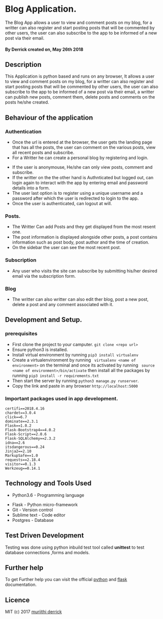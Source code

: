 # Blog Application.

 The Blog App allows a user to view and comment posts on my blog, for a writter can also register and start posting posts that will be commented by other users, the user can also subscribe to the app to be informed of a new post via their email.
#### By **Derrick** created on, May 26th 2018 

## Description

This Application is python based and runs on any browser, It allows a user to view and comment posts on my blog, for a writter can also register and start posting posts that will be commented by other users, the user can also subscribe to the app to be informed of a new post via their email, a writter can publish new posts, comment them, delete posts and comments on the posts he/she created.

## Behaviour of the application

### Authentication

+ Once the url is entered at the browser, the user gets the landing page that has all the posts, the user can comment on the various posts, view all recent posts and subscribe.
+ For a Writter he can create a personal blog by registering and login. 
- If the user is anonymouse, He/she can only view posts, comment and subscribe.
- If the writter on the the other hand is Authnticated but logged out, can login again to interact with the app by entering email and password details into a form.
- The user last option is to register using a unique username and a password after which the user is redirected to login to the app.
- Once the user is authenticated, can logout at will.

### Posts.

+ The Writter Can add Posts and they get displayed from the most resent one.
+ The post information is displayed alongside other posts, a post contains information such as post body, post author and the time of creation.
+ On the sidebar the user can see the most recent post.

### Subscription

+ Any user who visits the site can subscribe by submitting his/her desired email via the subscription form.

### Blog
+ The writter can also writter can also edit ther blog, post a new post, delete a post and any comment associated with it.

## Development and Setup.

### prerequisites
+ First clone the project to your camputer. ```git clone <repo url>```
+ Ensure python3 is installed.
+ Install virtual environment by running ```pip3 install virtualenv```
+ Create a virtualenvironment by running ``` virtualenv <name of environment>``` on the terminal and once its activated by running ``` source <name of environment>/bin/activate``` then install all the packages by running ```pip3 install -r requirements.txt```
+ Then start the server by running ```python3 manage.py runserver```.
+ Copy the link and paste in any browser ```http://localhost:5000```


### Important packages used in app development.

```
certifi==2018.4.16
chardet==3.0.4
click==6.7
dominate==2.3.1
Flask==1.0.2
Flask-Bootstrap4==4.0.2
Flask-Script==2.0.6
Flask-SQLAlchemy==2.3.2
idna==2.6
itsdangerous==0.24
Jinja2==2.10
MarkupSafe==1.0
requests==2.18.4
visitor==0.1.3
Werkzeug==0.14.1

```

## Technology and Tools Used

+ Python3.6 - Programming language
- Flask - Python micro-framework
- Git - Version control
- Sublime text - Code editor
- Postgres - Database

## Test Driven Development

Testing was done using python inbuild test tool called **unittest** to test database connections ,forms and models.

## Further help
To get Further help you can visit the official [python](https://www.python.org/) and [flask](http://flask.pocoo.org/ ) documentation.

## Licence
MIT (c) 2017 [muriithi derrick](https://github.com/muriithiderro)
